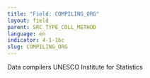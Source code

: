 ```yaml
---
title: "Field: COMPILING_ORG"
layout: field
parent: SRC_TYPE_COLL_METHOD
language: en
indicator: 4-1-1bc
slug: COMPILING_ORG
---
```

Data compilers
UNESCO Institute for Statistics